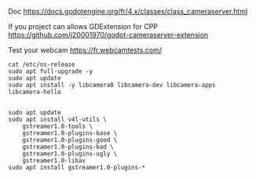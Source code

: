 Doc
https://docs.godotengine.org/fr/4.x/classes/class_cameraserver.html

If you project can allows GDExtension for CPP
https://github.com/j20001970/godot-cameraserver-extension

Test your webcam
https://fr.webcamtests.com/


```
cat /etc/os-release
sudo apt full-upgrade -y
sudo apt update
sudo apt install -y libcamera0 libcamera-dev libcamera-apps
libcamera-hello


```

```
sudo apt update
sudo apt install v4l-utils \
    gstreamer1.0-tools \
    gstreamer1.0-plugins-base \
    gstreamer1.0-plugins-good \
    gstreamer1.0-plugins-bad \
    gstreamer1.0-plugins-ugly \
    gstreamer1.0-libav
sudo apt install gstreamer1.0-plugins-*
```
